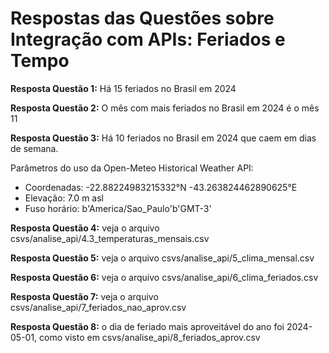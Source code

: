 # Respostas das Questões sobre Integração com APIs: Feriados e Tempo

**Resposta Questão 1:** Há 15 feriados no Brasil em 2024

**Resposta Questão 2:** O mês com mais feriados no Brasil em 2024 é o mês 11

**Resposta Questão 3:** Há 10 feriados no Brasil em 2024 que caem em dias de semana.

Parâmetros do uso da Open-Meteo Historical Weather API:
* Coordenadas: -22.88224983215332°N -43.263824462890625°E
* Elevação: 7.0 m asl
* Fuso horário: b'America/Sao_Paulo'b'GMT-3'

**Resposta Questão 4:** veja o arquivo csvs/analise_api/4.3_temperaturas_mensais.csv

**Resposta Questão 5:** veja o arquivo csvs/analise_api/5_clima_mensal.csv

**Resposta Questão 6:** veja o arquivo csvs/analise_api/6_clima_feriados.csv

**Resposta Questão 7:** veja o arquivo csvs/analise_api/7_feriados_nao_aprov.csv

**Resposta Questão 8:** o dia de feriado mais aproveitável do ano foi 2024-05-01, como visto em csvs/analise_api/8_feriados_aprov.csv